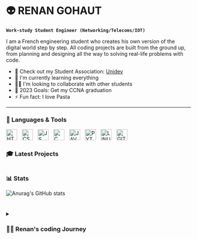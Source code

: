 # 👽 RENAN GOHAUT

**`Work-study Student Engineer (Networking/Telecoms/IOT)`**

I am a French engineering student who creates his own version of the digital world step by step. All coding projects are built from the ground up, from planning and designing all the way to solving real-life problems with code.

 - 🚀 Check out my Student Association: <a href="">Unidev</a> 
 - 🌱 I'm currently learning everything
 - 👯‍♂️ I'm looking to collaborate with other students
 - 🥅 2023 Goals: Get my CCNA graduation
 - ⚡ Fun fact: I love Pasta


---

### 🧰 Languages & Tools

 <img align="left" alt="HTML" width="30px" style="padding-right:10px;" src="https://cdn.jsdelivr.net/gh/devicons/devicon/icons/html5/html5-plain.svg" />
 <img align="left" alt="CSS" width="30px" style="padding-right:10px;" src="https://cdn.jsdelivr.net/gh/devicons/devicon/icons/css3/css3-plain.svg" />
 <img align="left" alt="JS" width="30px" style="padding-right:10px;" src="https://cdn.jsdelivr.net/gh/devicons/devicon/icons/javascript/javascript-plain.svg" />
 <img align="left" alt="C" width="30px" style="padding-right:10px;" src="https://cdn.jsdelivr.net/gh/devicons/devicon/icons/c/c-plain.svg" />
 <img align="left" alt="JAVA" width="30px" style="padding-right:10px;" src="https://cdn.jsdelivr.net/gh/devicons/devicon/icons/java/java-original.svg" />
 <img align="left" alt="PYTHON" width="30px" style="padding-right:10px;" src="https://cdn.jsdelivr.net/gh/devicons/devicon/icons/python/python-plain.svg" />
 <img align="left" alt="LINUX" width="30px" style="padding-right:10px;" src="https://cdn.jsdelivr.net/gh/devicons/devicon/icons/linux/linux-original.svg" />
 <img align="left" alt="GIT" width="30px" style="padding-right:10px;" src="https://cdn.jsdelivr.net/gh/devicons/devicon/icons/git/git-plain.svg" />
<br/>

#

### 🎓 Latest Projects

# 

### 📊 Stats

![Anurag's GitHub stats](https://github-readme-stats.vercel.app/api?username=Renanght&theme=transparent&show_icons=true)

#

<details>
<summary><h3>👨‍💻 Renan's coding Journey</h3></summary>
Lorem ipsum dolor sit amet consectetur adipisicing elit. Porro deserunt molestias omnis impedit modi quaerat consequuntur consectetur, est quam inventore eum expedita itaque soluta repudiandae quos reprehenderit. Architecto, unde ducimus.
Deleniti hic commodi sequi? Eaque praesentium voluptates est adipisci, natus culpa. Porro, iure unde sapiente cupiditate nostrum autem laborum, aliquam et ut dolores distinctio, placeat perferendis possimus quod ipsam ab.
Harum dolorum iste dolorem. Aliquid ad odio at placeat, quasi eaque accusantium sit magni quis hic. Temporibus architecto et animi doloribus. Neque eum reiciendis dolorum accusamus voluptates ab quod qui.
</details>
